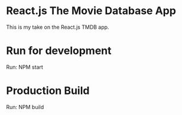 # React.js The Movie Database App

This is my take on the React.js TMDB app.

# Run for development

Run: NPM start

# Production Build

Run: NPM build

